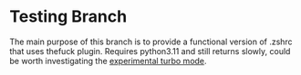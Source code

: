 # Testing Branch
The main purpose of this branch is to provide a functional version of .zshrc that uses thefuck plugin. 
Requires python3.11 and still returns slowly, could be worth investigating the [experimental turbo mode](https://github.com/nvbn/thefuck?tab=readme-ov-file#experimental-instant-mode).
